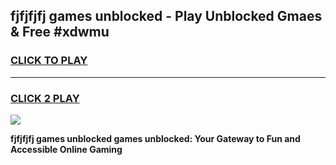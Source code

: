 
## fjfjfjfj games unblocked - Play Unblocked Gmaes & Free #xdwmu
<h3>
<a href="https://premium.freeplayer.one?title=fjfjfjfj_games_unblocked&ref=01M">CLICK TO PLAY</a></h3>
<hr>

<h3>
<a href="https://premium.freeplayer.one?title=fjfjfjfj_games_unblocked&ref=01M">CLICK 2 PLAY</a>
  
</h3>

<a href="https://premium.freeplayer.one?title=fjfjfjfj_games_unblocked&ref=01M"><img src="https://clearcache.store/games.png"></a>


**fjfjfjfj games unblocked games unblocked: Your Gateway to Fun and Accessible Online Gaming**
